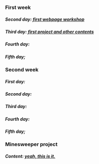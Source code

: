 ### First week
##### Second day: [first webpage workshop](https://github.com/greenfox-academy/bpo106/tree/master/week01/day02/first_webpage_workshop)
##### Third day: [first project and other contents](https://github.com/greenfox-academy/bpo106/tree/master/week01/day03)
##### Fourth day:
##### Fifth day;

### Second week
##### First day:
##### Second day:
##### Third day:
##### Fourth day:
##### Fifth day;

### Minesweeper project
##### Content: [yeah, this is it.](https://github.com/greenfox-academy/bpo106/tree/master/week02/day03/workshop/minesweeper)
